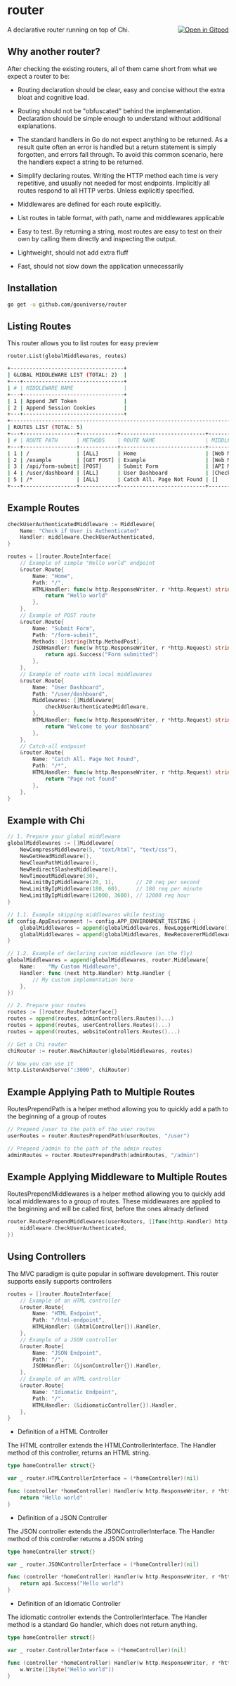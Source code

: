 # router

<a href="https://gitpod.io/#https://github.com/gouniverse/router" style="float:right;"><img src="https://gitpod.io/button/open-in-gitpod.svg" alt="Open in Gitpod" loading="lazy"></a>

A declarative router running on top of Chi.

## Why another router?

After checking the existing routers, all of them came short from what we expect a router to be:

- Routing declaration should be clear, easy and concise without the extra bloat and cognitive load.

- Routing should not be "obfuscated" behind the implementation. Declaration should be simple enough to understand without additional explanations.

- The standard handlers in Go do not expect anything to be returned. As a result quite often an error is handled but a return statement is simply forgotten, and errors fall through. To avoid this common scenario, here the handlers expect a string to be returned.

- Simplify declaring routes. Writing the HTTP method each time is very repetitive, and usually not needed for most endpoints. Implicitly all routes respond to all HTTP verbs. Unless explicitly specified.

- Middlewares are defined for each route explicitly.

- List routes in table format, with path, name and middlewares applicable

- Easy to test. By returning a string, most routes are easy to test on their own by calling them directly and inspecting the output.

- Lightweight, should not add extra fluff

- Fast, should not slow down the application unnecessarily

## Installation

```sh
go get -u github.com/gouniverse/router
```

## Listing Routes

This router allows you to list routes for easy preview

```golang
router.List(globalMiddlewares, routes)
```

```sh
+------------------------------------+
| GLOBAL MIDDLEWARE LIST (TOTAL: 2)  |
+---+--------------------------------+
| # | MIDDLEWARE NAME                |
+---+--------------------------------+
| 1 | Append JWT Token               |
| 2 | Append Session Cookies         |
+---+--------------------------------+
+-------------------------------------------------------------------------------------------------+
| ROUTES LIST (TOTAL: 5)                                                                          |
+---+-----------------+------------+---------------------------+----------------------------------+
| # | ROUTE PATH      | METHODS    | ROUTE NAME                | MIDDLEWARE NAME LIST             |
+---+-----------------+------------+---------------------------+----------------------------------+
| 1 | /               | [ALL]      | Home                      | [Web Middleware]                 |
| 2 | /example        | [GET POST] | Example                   | [Web Middleware]                 |
| 3 | /api/form-submit| [POST]     | Submit Form               | [API Middleware, Verify Form]    |
| 4 | /user/dashboard | [ALL]      | User Dashboard            | [Check if User is Authenticated] |
| 5 | /*              | [ALL]      | Catch All. Page Not Found | []                               |
+---+-----------------+------------+---------------------------+----------------------------------+
```


## Example Routes

```go
checkUserAuthenticatedMiddleware := Middleware{
    Name: "Check if User is Authenticated"
    Handler: middleware.CheckUserAuthenticated,
}

routes = []router.RouteInterface{
    // Example of simple "Hello world" endpoint
    &router.Route{
        Name: "Home",
        Path: "/",
        HTMLHandler: func(w http.ResponseWriter, r *http.Request) string {
            return "Hello world"
        },
    },
    // Example of POST route
    &router.Route{
        Name: "Submit Form",
        Path: "/form-submit",
        Methods: []string{http.MethodPost],
        JSONHandler: func(w http.ResponseWriter, r *http.Request) string {
            return api.Success("Form submitted")
        },
    },
    // Example of route with local middlewares
    &router.Route{
        Name: "User Dashboard",
        Path: "/user/dashboard",
        Middlewares: []Middleware{
			checkUserAuthenticatedMiddleware,
        },
        HTMLHandler: func(w http.ResponseWriter, r *http.Request) string {
            return "Welcome to your dashboard"
        },
    },
    // Catch-all endpoint
    &router.Route{
        Name: "Catch All. Page Not Found",
        Path: "/*",
        HTMLHandler: func(w http.ResponseWriter, r *http.Request) string {
            return "Page not found"
        },
    },
}
```

## Example with Chi

```go
// 1. Prepare your global middleware
globalMiddlewares := []Middleware{
    NewCompressMiddleware(5, "text/html", "text/css"),
    NewGetHeadMiddleware(),
    NewCleanPathMiddleware(),
    NewRedirectSlashesMiddleware(),
    NewTimeoutMiddleware(30),
    NewLimitByIpMiddleware(20, 1),       // 20 req per second
	NewLimitByIpMiddleware(180, 60),     // 180 req per minute
	NewLimitByIpMiddleware(12000, 3600), // 12000 req hour
}

// 1.1. Example skipping middlewares while testing
if config.AppEnvironment != config.APP_ENVIRONMENT_TESTING {
	globalMiddlewares = append(globalMiddlewares, NewLoggerMiddleware())
	globalMiddlewares = append(globalMiddlewares, NewRecovererMiddleware())
}

// 1.2. Example of declaring custom middleware (on the fly)
globalMiddlewares = append(globalMiddlewares, router.Middleware{
    Name:    "My Custom Middleware",
    Handler: func (next http.Handler) http.Handler {
        // My custom implementation here
    },
})

// 2. Prepare your routes
routes := []router.RouteInterface{}
routes = append(routes, adminControllers.Routes()...)
routes = append(routes, userControllers.Routes()...)
routes = append(routes, websiteControllers.Routes()...)

// Get a Chi router
chiRouter := router.NewChiRouter(globalMiddlewares, routes)

// Now you can use it
http.ListenAndServe(":3000", chiRouter)
```

## Example Applying Path to Multiple Routes

RoutesPrependPath is a helper method allowing you to quickly add
a path to the beginning of a group of routes

```go
// Prepend /user to the path of the user routes
userRoutes = router.RoutesPrependPath(userRoutes, "/user")

// Prepend /admin to the path of the admin routes
adminRoutes = router.RoutesPrependPath(adminRoutes, "/admin")
```

## Example Applying Middleware to Multiple Routes


RoutesPrependMiddlewares is a helper method allowing you to quickly add
local middlewares to a group of routes. These middlewares are applied to
the beginning and will be called first, before the ones already defined

```go
router.RoutesPrependMiddlewares(userRouters, []func(http.Handler) http.Handler{
    middleware.CheckUserAuthenticated,
})
```



## Using Controllers

The MVC paradigm is quite popular in software development. This router supports easily supports controllers

```go
routes = []router.RouteInterface{
    // Example of an HTML controller
    &router.Route{
        Name: "HTML Endpoint",
        Path: "/html-endpoint",
        HTMLHandler: (&htmlController{}).Handler,
    },
    // Example of a JSON controller
    &router.Route{
        Name: "JSON Endpoint",
        Path: "/",
        JSONHandler: (&jsonController{}).Handler,
    },
    // Example of an HTML controller
    &router.Route{
        Name: "Idiomatic Endpoint",
        Path: "/",
        HTMLHandler: (&idiomaticController{}).Handler,
    },
}
```

- Definition of a HTML Controller

The HTML controller extends the HTMLControllerInterface.
The Handler method of this controller, returns an HTML string.

```go
type homeController struct{}

var _ router.HTMLControllerInterface = (*homeController)(nil)

func (controller *homeController) Handler(w http.ResponseWriter, r *http.Request) string {
	return "Hello world"
}
```

- Definition of a JSON Controller

The JSON controller extends the JSONControllerInterface.
The Handler method of this controller returns a JSON string

```go
type homeController struct{}

var _ router.JSONControllerInterface = (*homeController)(nil)

func (controller *homeController) Handler(w http.ResponseWriter, r *http.Request) string {
    return api.Success("Hello world")
}
```

- Definition of an Idiomatic Controller

The idiomatic controller extends the ControllerInterface.
The Handler method is a standard Go handler, which does not return anything.

```go
type homeController struct{}

var _ router.ControllerInterface = (*homeController)(nil)

func (controller *homeController) Handler(w http.ResponseWriter, r *http.Request) {
    w.Write([]byte("Hello world"))
}
```